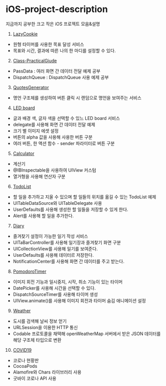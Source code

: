# iOS-project-description
지금까지 공부한 크고 작은 iOS 프로젝트 모음&amp;설명   

1. [LazyCookie](https://github.com/88yhtserof/LazyCookie)
  - 원형 타이머를 사용한 목표 달성 서비스
  - 목표와 시간, 결과에 따른 나의 한 마디를 설정할 수 있다.

2. [Class-PracticalGiude](https://github.com/88yhtserof/Class_PracticalGuide)   
  - PassData : 여러 화면 간 데이터 전달 예제 공부
  - DispatchQueue : DispatchQueue 사용 예제 공부
   

3. [QuotesGenerator](https://github.com/88yhtserof/QuotesGenerator)
  - 명언 구조체를 생성하여 버튼 클릭 시 랜덤으로 명언을 보여주는 서비스


4. [LED board](https://github.com/88yhtserof/LEDBoard)
  - 글과 배경 색, 글자 색을 선택할 수 있느 LED board 서비스
  - delegate를 사용해 화면 간 데이터 전달 예제
  - 크기 별 이미지 에셋 설정
  - 버튼의 alpha 값을 사용해 사용한 버튼 구분
  - 여러 버튼, 한 액션 함수 - sender 파라미터로 버튼 구분


5. [Calculator](https://github.com/88yhtserof/Calculator)
  - 계산기
  - @IBInspectable을 사용하여 UIView 커스텀
  - 열거형을 사용해 연산자 구분

6. [TodoList](https://github.com/88yhtserof/TodoList)
  - 할 일을 추가하고 지울 수 있으며 할 일들의 위치를 옮길 수 있는 TodoList 예제
  - UITableDataSource와 UITableDelegate 사용
  - UserDefaults를 사용해 생성한 할 일들을 저장할 수 있게 한다.
  - Alert를 사용해 할 일을 추가한다.


7. [Diary](https://github.com/88yhtserof/Diary)
  - 즐겨찾기 설정이 가능한 일기 작성 서비스
  - UITaBarController를 사용해 일기장과 즐겨찾기 화면 구분
  - UICollectionView를 사용해 일기를 보여준다.
  - UserDefaults를 사용해 데이터르 저장한다.
  - NotificationCenter를 사용해 화면 간 데이터를 주고 받는다.

8. [PomodoroTimer](https://github.com/88yhtserof/PomodoroTimer)
  - 이미지 회전 기능과 일시중지, 시작, 취소 기능이 있는 타이머
  - DatePicker를 사용해 시간을 선택할 수 있다.
  - DispatchSourceTimer를 사용해 타이머 생성
  - UIView.animate()를 사용해 이미지 회전과 타이머 숨김 애니메이션 설정


9. [Weather](https://github.com/88yhtserof/Weather)
  - 도시를 검색해 날씨 정보 얻기
  - URLSession을 이용한 HTTP 통신
  - Codable 프로토콜을 채택해 openWeatherMap 서버에서 받은 JSON 데이터를 해당 구조체 타입으로 변환


10. [COVID19](https://github.com/88yhtserof/COVID19)
  - 코로나 현황판
  - CocoaPods
  - Alamofire와 Chars 라이브러리 사용
  - 굿바이 코로나 API 사용










